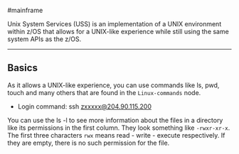#mainframe 

Unix System Services (USS) is an implementation of a UNIX environment within z/OS that allows for a UNIX-like experience while still using the same system APIs as the z/OS.

---------------------
## Basics

As it allows a UNIX-like experience, you can use commands like ls, pwd, touch and many others that are found in the `Linux-commands` node.

- Login command: ssh zxxxxx@204.90.115.200

You can use the ls -l to see more information about the files in a directory like its permissions in the first column. They look something like `-rwxr-xr-x`. The first three characters `rwx` means read - write - execute respectively. If they are empty, there is no such permission for the file.